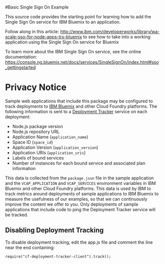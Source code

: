 #Basic Single Sign On Example

This source code provides the starting point for learning how to add the Single Sign On service for IBM Bluemix to an application.

Follow along in this article: http://www.ibm.com/developerworks/library/wa-scale-sso-for-node-apps-trs-bluemix to see how to take into a working application using the Single Sign On service for Bluemix

To learn more about the IBM Single Sign On service, see the online documentation: https://console.ng.bluemix.net/docs/services/SingleSignOn/index.html#sso_gettingstarted

# Privacy Notice

Sample web applications that include this package may be configured to track deployments to [IBM Bluemix](https://www.bluemix.net/) and other Cloud Foundry platforms. The following information is sent to a [Deployment Tracker](https://github.com/IBM-Bluemix/cf-deployment-tracker-service) service on each deployment:

* Node.js package version
* Node.js repository URL
* Application Name (`application_name`)
* Space ID (`space_id`)
* Application Version (`application_version`)
* Application URIs (`application_uris`)
* Labels of bound services
* Number of instances for each bound service and associated plan information

This data is collected from the `package.json` file in the sample application and the `VCAP_APPLICATION` and `VCAP_SERVICES` environment variables in IBM Bluemix and other Cloud Foundry platforms. This data is used by IBM to track metrics around deployments of sample applications to IBM Bluemix to measure the usefulness of our examples, so that we can continuously improve the content we offer to you. Only deployments of sample applications that include code to ping the Deployment Tracker service will be tracked.

## Disabling Deployment Tracking

To disable deployment tracking, edit the app.js file and comment the line near the end containing:
   ```
   require("cf-deployment-tracker-client").track();
   ```
